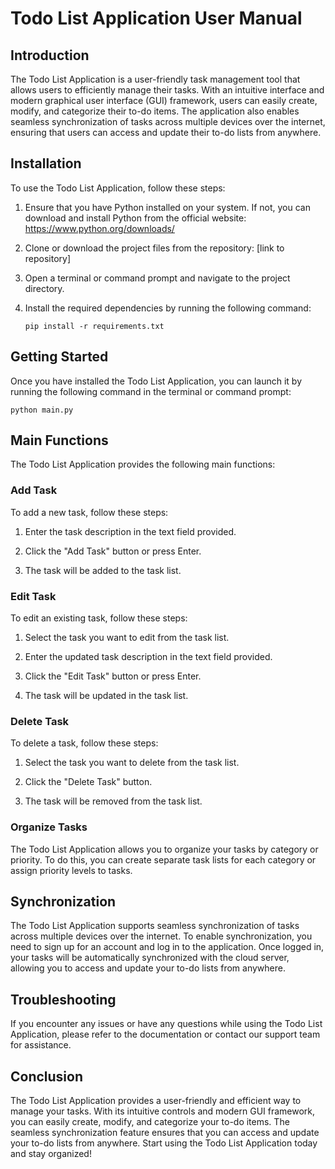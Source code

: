 # Todo List Application User Manual

## Introduction
The Todo List Application is a user-friendly task management tool that allows users to efficiently manage their tasks. With an intuitive interface and modern graphical user interface (GUI) framework, users can easily create, modify, and categorize their to-do items. The application also enables seamless synchronization of tasks across multiple devices over the internet, ensuring that users can access and update their to-do lists from anywhere.

## Installation
To use the Todo List Application, follow these steps:

1. Ensure that you have Python installed on your system. If not, you can download and install Python from the official website: https://www.python.org/downloads/

2. Clone or download the project files from the repository: [link to repository]

3. Open a terminal or command prompt and navigate to the project directory.

4. Install the required dependencies by running the following command:
   ```
   pip install -r requirements.txt
   ```

## Getting Started
Once you have installed the Todo List Application, you can launch it by running the following command in the terminal or command prompt:
```
python main.py
```

## Main Functions
The Todo List Application provides the following main functions:

### Add Task
To add a new task, follow these steps:

1. Enter the task description in the text field provided.

2. Click the "Add Task" button or press Enter.

3. The task will be added to the task list.

### Edit Task
To edit an existing task, follow these steps:

1. Select the task you want to edit from the task list.

2. Enter the updated task description in the text field provided.

3. Click the "Edit Task" button or press Enter.

4. The task will be updated in the task list.

### Delete Task
To delete a task, follow these steps:

1. Select the task you want to delete from the task list.

2. Click the "Delete Task" button.

3. The task will be removed from the task list.

### Organize Tasks
The Todo List Application allows you to organize your tasks by category or priority. To do this, you can create separate task lists for each category or assign priority levels to tasks.

## Synchronization
The Todo List Application supports seamless synchronization of tasks across multiple devices over the internet. To enable synchronization, you need to sign up for an account and log in to the application. Once logged in, your tasks will be automatically synchronized with the cloud server, allowing you to access and update your to-do lists from anywhere.

## Troubleshooting
If you encounter any issues or have any questions while using the Todo List Application, please refer to the documentation or contact our support team for assistance.

## Conclusion
The Todo List Application provides a user-friendly and efficient way to manage your tasks. With its intuitive controls and modern GUI framework, you can easily create, modify, and categorize your to-do items. The seamless synchronization feature ensures that you can access and update your to-do lists from anywhere. Start using the Todo List Application today and stay organized!